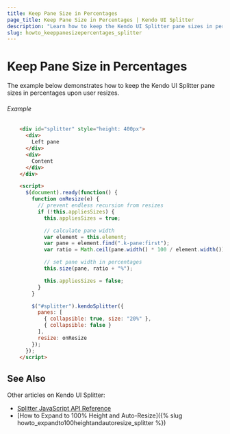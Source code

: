 ```yaml
---
title: Keep Pane Size in Percentages
page_title: Keep Pane Size in Percentages | Kendo UI Splitter
description: "Learn how to keep the Kendo UI Splitter pane sizes in percentages upon user resize."
slug: howto_keeppanesizepercentages_splitter
---
```


# Keep Pane Size in Percentages

The example below demonstrates how to keep the Kendo UI Splitter pane sizes in percentages upon user resizes.

###### Example

```html
    <div id="splitter" style="height: 400px">
      <div>
        Left pane
      </div>
      <div>
        Content
      </div>
    </div>

    <script>
      $(document).ready(function() {
        function onResize(e) {
          // prevent endless recursion from resizes
          if (!this.appliesSizes) {
            this.appliesSizes = true;

            // calculate pane width
            var element = this.element;
            var pane = element.find(".k-pane:first");
            var ratio = Math.ceil(pane.width() * 100 / element.width());

            // set pane width in percentages
            this.size(pane, ratio + "%");

            this.appliesSizes = false;
          }
        }

        $("#splitter").kendoSplitter({
          panes: [
            { collapsible: true, size: "20%" },
            { collapsible: false }
          ],
          resize: onResize
        });
      });
    </script>
```

## See Also

Other articles on Kendo UI Splitter:

* [Splitter JavaScript API Reference](/api/javascript/ui/splitter)
* [How to Expand to 100% Height and Auto-Resize]({% slug howto_expandto100heightandautoresize_splitter %})
